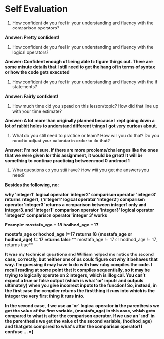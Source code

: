 # Self Evaluation

1. How confident do you feel in your understanding and fluency with the comparison operators?

**Answer:**
**Pretty confident!**

1. How confident do you feel in your understanding and fluency with the logical operators?

**Answer:**
**Confident enough of being able to figure things out. There are some minute details that I still need to get the hang of in terms of syntax or how the code gets executed.**

1. How confident do you feel in your understanding and fluency with the if statements?

**Answer:**
**Fairly confident!**

1. How much time did you spend on this lesson/topic? How did that line up with your time estimate?

**Answer:**
**A lot more than originally planned because I kept going down a lot of rabbit holes to understand different things I got very curious about.**

1. What do you still need to practice or learn? How will you do that? Do you need to adjust your calendar in order to do that?

**Answer:**
**I'm not sure. If there are more problems/challenges like the ones that we were given for this assignment, it would be great! It will be something to continue practicing between mod 0 and mod 1**

1. What questions do you still have? How will you get the answers you need?

**Besides the following, no:**

**why 'integer1' logical operator 'integer2' comparison operator 'integer3' returns integer1,**
**('integer1' logical operator 'integer2') comparison operator 'integer3' returns a comparison between integer1 only and integer3, and**
**'integer1' comparison operator 'integer3' logical operator 'integer2' comparison operator 'integer 3' works**

**Example:**
**mostafa_age = 18**
**hodhod_age = 17**

**mostafa_age or hodhod_age != 17 returns 18**
**(mostafa_age or hodhod_age) != 17 returns false**
** mostafa_age != 17 or hodhod_age != 17, returns true**

**It was my technical questions and William helped me notice the second case, correctly, but neither one of us could figure out why it behaves that way. I’m guessing it may have to do with how ruby compiles the code. I recall reading at some point that it compiles sequentially, so it may be trying to logically operate on 2 integers, which is illogical. You can’t expect a true or false output (which is what 'or' inputs and outputs ultimately) when you give incorrect inputs to the function! So, instead, in the first case the compiler returns the first thing it runs into which is the integer the very first thing it runs into.**

**In the second case, if we use an 'or' logical operator in the parenthesis we get the value of the first variable, (mostafa_age) in this case, which gets compared to what is after the comparison operator. If we use an 'and' in the parenthesis we get the value of the second variable, (hodhod_age) and that gets compared to what's after the comparison operator! I confuse.... =[**

